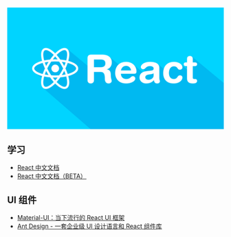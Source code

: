 ![](./images/react.png)

## 学习

- [React 中文文档](https://zh-hans.reactjs.org/)
- [React 中文文档（BETA）](https://reactjs.bootcss.com/)

## UI 组件

- [Material-UI：当下流行的 React UI 框架](https://next.material-ui.com/zh/)
- [Ant Design - 一套企业级 UI 设计语言和 React 组件库](https://ant.design/index-cn)
